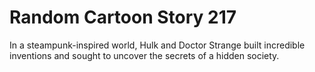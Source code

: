 # Random Cartoon Story 217

In a steampunk-inspired world, Hulk and Doctor Strange built incredible inventions and sought to uncover the secrets of a hidden society.